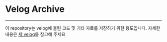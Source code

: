 # Velog Archive

---

이 repository는 velog에 올린 코드 및 기타 자료를 저장하기 위한 용도입니다. 자세한 내용은 [제 velog](https://velog.io/@sinclairr)를 참고해 주세요
